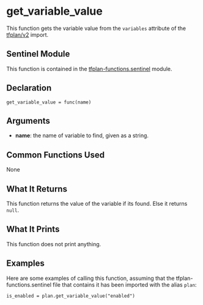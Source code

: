 # get_variable_value
This function gets the variable value from the `variables` attribute of the [tfplan/v2](https://www.terraform.io/docs/cloud/sentinel/import/tfplan-v2.html) import.

## Sentinel Module
This function is contained in the [tfplan-functions.sentinel](../tfplan-functions.sentinel) module.

## Declaration
`get_variable_value = func(name)`

## Arguments
* **name**: the name of variable to find, given as a string.

## Common Functions Used
None

## What It Returns
This function returns the value of the variable if its found. Else it returns `null`.

## What It Prints
This function does not print anything.

## Examples
Here are some examples of calling this function, assuming that the tfplan-functions.sentinel file that contains it has been imported with the alias `plan`:
```
is_enabled = plan.get_variable_value("enabled")
```